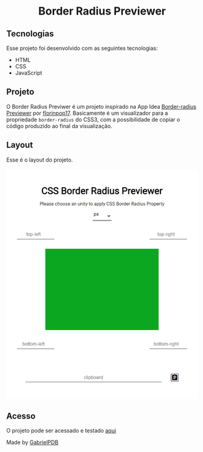 <h1 align="center">
  Border Radius Previewer
</h1>

## Tecnologias

Esse projeto foi desenvolvido com as seguintes tecnologias:

- HTML
- CSS
- JavaScript

## Projeto

O Border Radius Previwer é um projeto inspirado na App Idea [Border-radius Previewer](https://github.com/florinpop17/app-ideas/blob/master/Projects/1-Beginner/Border-Radius-Previewer.md) por [florinpop17](https://github.com/florinpop17). Basicamente é um visualizador para a propriedade <code>border-radius</code> do CSS3, com a possibilidade de copiar o código produzido ao final da visualização.

## Layout

Esse é o layout do projeto.
<br>
<br>
<img src="./assets/border-radius-previewer.png">

## Acesso

O projeto pode ser acessado e testado [aqui](https://gabrielpdb.github.io/border-radius-previewer/)

Made by [GabrielPDB](https://github.com/GabrielPDB)
